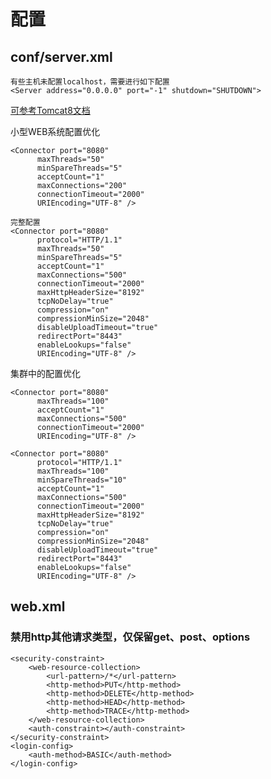 # 配置

## conf/server.xml 
    有些主机未配置localhost，需要进行如下配置
    <Server address="0.0.0.0" port="-1" shutdown="SHUTDOWN">

[可参考Tomcat8文档](http://tomcat.apache.org/tomcat-8.0-doc/config/http.html)

小型WEB系统配置优化

    <Connector port="8080"   
          maxThreads="50" 
          minSpareThreads="5"   
          acceptCount="1"  
          maxConnections="200"  
          connectionTimeout="2000"  
          URIEncoding="UTF-8" />

    完整配置
    <Connector port="8080"   
          protocol="HTTP/1.1"
          maxThreads="50" 
          minSpareThreads="5"   
          acceptCount="1"  
          maxConnections="500"  
          connectionTimeout="2000"   
          maxHttpHeaderSize="8192"  
          tcpNoDelay="true"  
          compression="on"  
          compressionMinSize="2048"  
          disableUploadTimeout="true"  
          redirectPort="8443"  
          enableLookups="false"  
          URIEncoding="UTF-8" />

集群中的配置优化

    <Connector port="8080"  
          maxThreads="100"    
          acceptCount="1"  
          maxConnections="500"  
          connectionTimeout="2000"   
          URIEncoding="UTF-8" />

    <Connector port="8080"  
          protocol="HTTP/1.1" 
          maxThreads="100"   
          minSpareThreads="10"   
          acceptCount="1"  
          maxConnections="500"  
          connectionTimeout="2000"   
          maxHttpHeaderSize="8192"  
          tcpNoDelay="true"  
          compression="on"  
          compressionMinSize="2048"  
          disableUploadTimeout="true"  
          redirectPort="8443"  
          enableLookups="false"  
          URIEncoding="UTF-8" />

## web.xml
### 禁用http其他请求类型，仅保留get、post、options
    <security-constraint>     
        <web-resource-collection>     
            <url-pattern>/*</url-pattern>     
            <http-method>PUT</http-method>     
            <http-method>DELETE</http-method>     
            <http-method>HEAD</http-method>        
            <http-method>TRACE</http-method>
        </web-resource-collection>     
        <auth-constraint></auth-constraint>     
    </security-constraint>     
    <login-config>     
        <auth-method>BASIC</auth-method>     
    </login-config>
